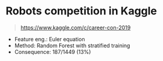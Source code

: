 # Robots competition in Kaggle
> https://www.kaggle.com/c/career-con-2019

- Feature eng.: Euler equation
- Method: Random Forest with stratified training
- Consequence: 187/1449 (13%)
